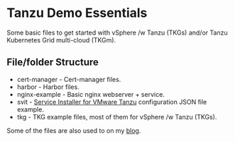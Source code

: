 # Tanzu Demo Essentials
Some basic files to get started with vSphere /w Tanzu (TKGs) and/or Tanzu Kubernetes Grid multi-cloud (TKGm).

## File/folder Structure
* cert-manager - Cert-manager files.
* harbor - Harbor files.
* nginx-example - Basic nginx webserver + service.
* svit - [Service Installer for VMware Tanzu](https://docs.vmware.com/en/Service-Installer-for-VMware-Tanzu/index.html) configuration JSON file example. 
* tkg - TKG example files, most of them for vSphere /w Tanzu (TKGs).

Some of the files are also used to on my [blog](https://www.viktorious.nl).
